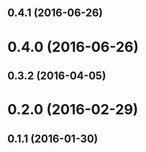 <a name="0.4.1"></a>
## 0.4.1 (2016-06-26)




<a name="0.4.0"></a>
# 0.4.0 (2016-06-26)




<a name="0.3.2"></a>
## 0.3.2 (2016-04-05)




<a name="0.2.0"></a>
# 0.2.0 (2016-02-29)




<a name="0.1.1"></a>
## 0.1.1 (2016-01-30)




